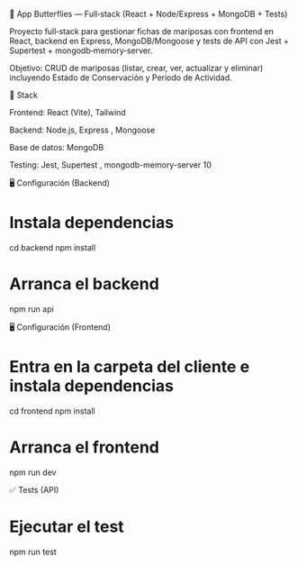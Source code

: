🦋 App Butterflies — Full‑stack (React + Node/Express + MongoDB + Tests)

Proyecto full‑stack para gestionar fichas de mariposas con frontend en React, backend en Express, MongoDB/Mongoose y tests de API con Jest + Supertest + mongodb‑memory‑server.

Objetivo: CRUD de mariposas (listar, crear, ver, actualizar y eliminar) incluyendo Estado de Conservación y Periodo de Actividad.

🧰 Stack

Frontend: React (Vite), Tailwind

Backend: Node.js, Express , Mongoose

Base de datos: MongoDB

Testing: Jest, Supertest , mongodb-memory-server 10

🖥️ Configuración (Backend)

# Instala dependencias

cd backend
npm install

# Arranca el backend

npm run api

🖥️ Configuración (Frontend)

# Entra en la carpeta del cliente e instala dependencias

cd frontend
npm install

# Arranca el frontend

npm run dev

✅ Tests (API)

# Ejecutar el test

npm run test